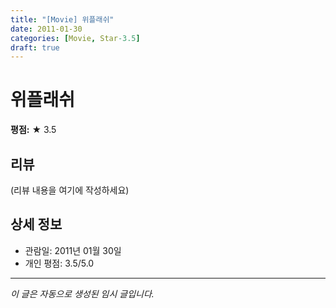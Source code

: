 ```yaml
---
title: "[Movie] 위플래쉬"
date: 2011-01-30
categories: [Movie, Star-3.5]
draft: true
---
```


# 위플래쉬

**평점:** ★ 3.5

## 리뷰

(리뷰 내용을 여기에 작성하세요)

## 상세 정보

- 관람일: 2011년 01월 30일
- 개인 평점: 3.5/5.0

---

*이 글은 자동으로 생성된 임시 글입니다.*
